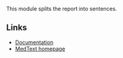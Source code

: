 This module splits the report into sentences.

## Links

* [Documentation](https://radtext.readthedocs.io/en/latest/index.html)
* [MedText homepage](https://github.com/bionlplab/radtext)

